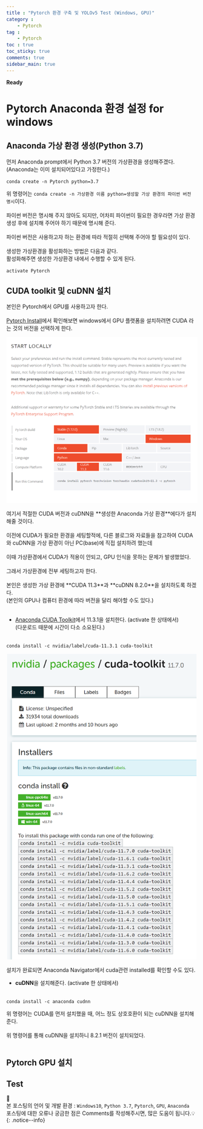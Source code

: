 ```yaml
---
title : "Pytorch 환경 구축 및 YOLOv5 Test (Windows, GPU)"
category :
    - Pytorch
tag :
    - Pytorch
toc : true
toc_sticky: true
comments: true
sidebar_main: true
---
```


**Ready**


# Pytorch Anaconda 환경 설정 for windows
## Anaconda 가상 환경 생성(Python 3.7)
먼저 Anaconda prompt에서 Python 3.7 버전의 가상환경을 생성해주겠다.<br>(Anaconda는 이미 설치되어있다고 가정한다.)
```
conda create -n Pytorch python=3.7
```
위 명령어는 `conda create -n 가상환경 이름 python=생성할 가상 환경의 파이썬 버전 명시`이다.<br><br>
파이썬 버전은 명시해 주지 않아도 되지만, 어차피 파이썬이 필요한 경우라면 가상 환경 생성 후에 설치해 주어야 하기 때문에 명시해 준다.<br><br>
파이썬 버전은 사용하고자 하는 환경에 따라 적절히 선택해 주어야 할 필요성이 있다.<br><br>
생성한 가상환경을 활성화하는 방법은 다음과 같다.<br>
활성화해주면 생성한 가상환경 내에서 수행할 수 있게 된다.
```
activate Pytorch
```

## CUDA toolkit 및 cuDNN 설치
본인은 Pytorch에서 GPU를 사용하고자 한다.<br><br>
[Pytorch Install](https://pytorch.org/get-started/locally/)에서 확인해보면 windows에서 GPU 플랫폼을 설치하려면 CUDA 라는 것의 버전을 선택하게 한다.<br>
<p align="center"><img src="/MyPDF/pytorch(1).png" width = "700" ></p>
여기서 적절한 CUDA 버전과 cuDNN을 **생성한 Anaconda 가상 환경**에다가 설치해줄 것이다.<br><br>
이전에 CUDA가 필요한 환경을 세팅할적에, 다른 블로그와 자료들을 참고하여 CUDA와 cuDNN을 가상 환경이 아닌 PC(base)에 직접 설치하려 했는데<br><br>
이때 가상환경에서 CUDA가 적용이 안되고, GPU 인식을 못하는 문제가 발생했었다.<br><br>
그래서 가상환경에 전부 세팅하고자 한다.<br><br>
본인은 생성한 가상 환경에 **CUDA 11.3**과 **cuDNN 8.2.0**을 설치하도록 하겠다.<br>
(본인의 GPU나 컴퓨터 환경에 따라 버전을 달리 해야할 수도 있다.)<br><br>

- [Anaconda CUDA Toolkit](https://anaconda.org/nvidia/cuda-toolkit)에서 11.3.1을 설치한다. (activate 한 상태에서)<br>
(다운로드 때문에 시간이 다소 소요된다.)<br><br>
```
conda install -c nvidia/label/cuda-11.3.1 cuda-toolkit
```
<p align="center"><img src="/MyPDF/pytorch(2).png" width = "500" ></p>
설치가 완료되면 Anaconda Navigator에서 cuda관련 installed를 확인할 수도 있다.

- **cuDNN**을 설치해준다. (activate 한 상태에서)<br><br>
```
conda install -c anaconda cudnn
```
위 명령어는 CUDA를 먼저 설치했을 때, 어느 정도 상호호환이 되는 cuDNN을 설치해준다.<br><br>
위 명령어를 통해 cuDNN을 설치하니 8.2.1 버전이 설치되었다.<br><br>

## Pytorch GPU 설치
## Test

📣<br>
본 포스팅의 언어 및 개발 환경 : `Windows10`, `Python 3.7`, `Pytorch`, `GPU`, `Anaconda`<br>
포스팅에 대한 오류나 궁금한 점은 Comments를 작성해주시면, 많은 도움이 됩니다.💡
{: .notice--info}